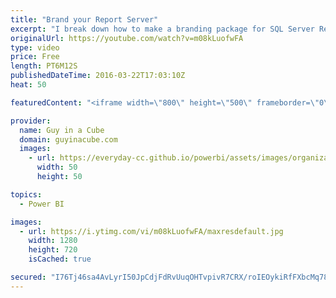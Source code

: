 ```yaml
---
title: "Brand your Report Server"
excerpt: "I break down how to make a branding package for SQL Server Reporting Services 2016. I compare it from the original skin, to the multicolor brand package that Chris Finlan put together, to my custom brand package for Guy in a Cube.  Branding the web portal - https://msdn.microsoft.com/en-us/library/mt710551.aspx"
originalUrl: https://youtube.com/watch?v=m08kLuofwFA
type: video
price: Free
length: PT6M12S
publishedDateTime: 2016-03-22T17:03:10Z
heat: 50

featuredContent: "<iframe width=\"800\" height=\"500\" frameborder=\"0\" src=\"https://www.youtube.com/embed/m08kLuofwFA\" allow=\"accelerometer; autoplay; encrypted-media; gyroscope; picture-in-picture\" allowfullscreen></iframe>"

provider:
  name: Guy in a Cube
  domain: guyinacube.com
  images:
    - url: https://everyday-cc.github.io/powerbi/assets/images/organizations/guyinacube.com-50x50.jpg
      width: 50
      height: 50

topics:
  - Power BI

images:
  - url: https://i.ytimg.com/vi/m08kLuofwFA/maxresdefault.jpg
    width: 1280
    height: 720
    isCached: true

secured: "I76Tj46sa4AvLyrI50JpCdjFdRvUuqOHTvpivR7CRX/roIEOykiRfFXbcMq78Ly71eLD3ai2WDWmwefPBz1QI7d8ZJM3QXR7S4t7sd85PX7M5KmAeRkB7Z6U76g1n0MBxqHUmLe8T5jzlC9eBAw242klIaq0UQU2sVbBOHGZXRheNBcY3h4UZJ7LwUhtYB3i43WkbfD31uIYvqwwv7ziOcXMONYEo6kkimY1FQPWURXKDtV2icXHQ6Ti6/GS/pmqTIjkCrpnhkdMCj8lU+Zn95Osgl84dbVqw78cRSZ/GYjG3RTxXKzGe+RowPhYW8Kd1aBvIkgMf8k0/yNNIz4uwcgte1iITjUn/oF+CuoRNIZJaPTaykgzqhIcZuvt4uTGgN4ZgItQJE/2tcEBN+b36dIEEtele892K/Jtsw0K5vE=;yrj3ZX1gxwvdg9rMZc6vTQ=="
---
```


